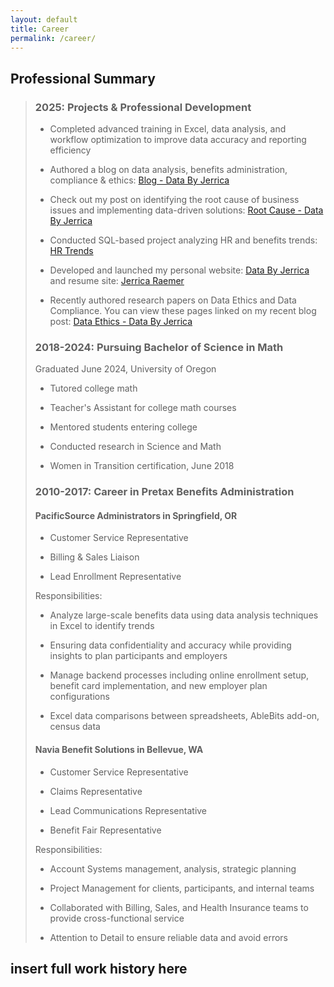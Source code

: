 ```yaml
---
layout: default
title: Career
permalink: /career/
---
```


## Professional Summary

> ### **2025:** Projects & Professional Development
> 
> * Completed advanced training in Excel, data analysis, and workflow optimization to improve data accuracy and reporting efficiency
> 
> * Authored a blog on data analysis, benefits administration, compliance & ethics: [Blog - Data By Jerrica](https://databyjerrica.com/blog/)
> 
> * Check out my post on identifying the root cause of business issues and implementing data-driven solutions: [Root Cause - Data By Jerrica](https://databyjerrica.com/2025/01/15/root_cause.html)
> 
> * Conducted SQL-based project analyzing HR and benefits trends: [HR Trends](https://github.com/JerricaRaemer/employee_data_sql)
> 
> * Developed and launched my personal website: [Data By Jerrica](https://databyjerrica.com/) and resume site: [Jerrica Raemer](https://jerricaraemer.github.io/)
> 
> * Recently authored research papers on Data Ethics and Data Compliance. You can view these pages linked on my recent blog post: [Data Ethics - Data By Jerrica](https://databyjerrica.com/2025/09/15/data_ethics.html)
>
> ### **2018-2024:** Pursuing Bachelor of Science in Math
>
> Graduated June 2024, University of Oregon
> 
> * Tutored college math
> 
> * Teacher's Assistant for college math courses
> 
> * Mentored students entering college
> 
> * Conducted research in Science and Math
>
> * Women in Transition certification, June 2018
> 
> ### **2010-2017:** Career in Pretax Benefits Administration
> 
> #### PacificSource Administrators in Springfield, OR
> 
> * Customer Service Representative
> 
> * Billing & Sales Liaison
> 
> * Lead Enrollment Representative
> 
> Responsibilities:
> 
> * Analyze large-scale benefits data using data analysis techniques in Excel to identify trends
> 
> * Ensuring data confidentiality and accuracy while providing insights to plan participants and employers
> 
> * Manage backend processes including online enrollment setup, benefit card implementation, and new employer plan configurations
> 
> * Excel data comparisons between spreadsheets, AbleBits add-on, census data
> 
> #### Navia Benefit Solutions in Bellevue, WA
>
> * Customer Service Representative
> 
> * Claims Representative
> 
> * Lead Communications Representative
> 
> * Benefit Fair Representative
> 
> Responsibilities:
> 
> * Account Systems management, analysis, strategic planning
> 
> * Project Management for clients, participants, and internal teams
>
> * Collaborated with Billing, Sales, and Health Insurance teams to provide cross-functional service
> 
> * Attention to Detail to ensure reliable data and avoid errors

## insert full work history here
